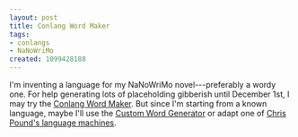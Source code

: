 ```yaml
---
layout: post
title: Conlang Word Maker
tags:
- conlangs
- NaNoWriMo
created: 1099428188
---
```

 I'm inventing a language for my NaNoWriMo novel---preferably a wordy one.  For help generating lots of placeholding gibberish until December 1st, I may try the [Conlang Word Maker](http://www.fantasist.net/wordmaker.shtml).  But since I'm starting from a known language, maybe I'll use the [Custom Word Generator](http://www.fantasist.net/wordgen2.shtml) or adapt one of [Chris Pound's language machines](http://www.ruf.rice.edu/~pound/).
